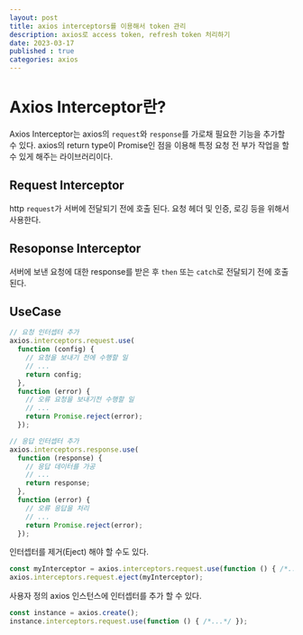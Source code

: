 ```yaml
---
layout: post
title: axios interceptors를 이용해서 token 관리
description: axios로 access token, refresh token 처리하기
date: 2023-03-17
published : true
categories: axios
---
```


# Axios Interceptor란?
Axios Interceptor는 axios의 `request`와 `response`를 가로채 필요한 기능을 추가할 수 있다.
axios의 return type이 Promise인 점을 이용해 특정 요청 전 부가 작업을 할 수 있게 해주는 라이브러리이다.

## Request Interceptor
http `request`가 서버에 전달되기 전에 호출 된다. 요청 헤더 및 인증, 로깅 등을 위해서 사용한다.

## Resoponse Interceptor
서버에 보낸 요청에 대한 response를 받은 후 `then` 또는 `catch`로 전달되기 전에 호출 된다.

## UseCase
```js
// 요청 인터셉터 추가
axios.interceptors.request.use(
  function (config) {
    // 요청을 보내기 전에 수행할 일
    // ...
    return config;
  },
  function (error) {
    // 오류 요청을 보내기전 수행할 일
    // ...
    return Promise.reject(error);
  });

// 응답 인터셉터 추가
axios.interceptors.response.use(
  function (response) {
    // 응답 데이터를 가공
    // ...
    return response;
  },
  function (error) {
    // 오류 응답을 처리
    // ...
    return Promise.reject(error);
  });
```

인터셉터를 제거(Eject) 해야 할 수도 있다.

```js
const myInterceptor = axios.interceptors.request.use(function () { /*...*/ });
axios.interceptors.request.eject(myInterceptor);
```

사용자 정의 axios 인스턴스에 인터셉터를 추가 할 수 있다.

```js
const instance = axios.create();
instance.interceptors.request.use(function () { /*...*/ });
```

